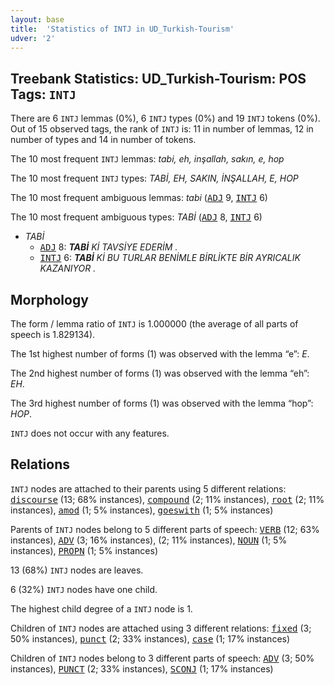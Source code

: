 ```yaml
---
layout: base
title:  'Statistics of INTJ in UD_Turkish-Tourism'
udver: '2'
---
```


## Treebank Statistics: UD_Turkish-Tourism: POS Tags: `INTJ`

There are 6 `INTJ` lemmas (0%), 6 `INTJ` types (0%) and 19 `INTJ` tokens (0%).
Out of 15 observed tags, the rank of `INTJ` is: 11 in number of lemmas, 12 in number of types and 14 in number of tokens.

The 10 most frequent `INTJ` lemmas: <em>tabi, eh, inşallah, sakın, e, hop</em>

The 10 most frequent `INTJ` types:  <em>TABİ, EH, SAKIN, İNŞALLAH, E, HOP</em>

The 10 most frequent ambiguous lemmas: <em>tabi</em> (<tt><a href="tr_tourism-pos-ADJ.html">ADJ</a></tt> 9, <tt><a href="tr_tourism-pos-INTJ.html">INTJ</a></tt> 6)

The 10 most frequent ambiguous types:  <em>TABİ</em> (<tt><a href="tr_tourism-pos-ADJ.html">ADJ</a></tt> 8, <tt><a href="tr_tourism-pos-INTJ.html">INTJ</a></tt> 6)


* <em>TABİ</em>
  * <tt><a href="tr_tourism-pos-ADJ.html">ADJ</a></tt> 8: <em><b>TABİ</b> Kİ TAVSİYE EDERİM .</em>
  * <tt><a href="tr_tourism-pos-INTJ.html">INTJ</a></tt> 6: <em><b>TABİ</b> Kİ BU TURLAR BENİMLE BİRLİKTE BİR AYRICALIK KAZANIYOR .</em>

## Morphology

The form / lemma ratio of `INTJ` is 1.000000 (the average of all parts of speech is 1.829134).

The 1st highest number of forms (1) was observed with the lemma “e”: <em>E</em>.

The 2nd highest number of forms (1) was observed with the lemma “eh”: <em>EH</em>.

The 3rd highest number of forms (1) was observed with the lemma “hop”: <em>HOP</em>.

`INTJ` does not occur with any features.


## Relations

`INTJ` nodes are attached to their parents using 5 different relations: <tt><a href="tr_tourism-dep-discourse.html">discourse</a></tt> (13; 68% instances), <tt><a href="tr_tourism-dep-compound.html">compound</a></tt> (2; 11% instances), <tt><a href="tr_tourism-dep-root.html">root</a></tt> (2; 11% instances), <tt><a href="tr_tourism-dep-amod.html">amod</a></tt> (1; 5% instances), <tt><a href="tr_tourism-dep-goeswith.html">goeswith</a></tt> (1; 5% instances)

Parents of `INTJ` nodes belong to 5 different parts of speech: <tt><a href="tr_tourism-pos-VERB.html">VERB</a></tt> (12; 63% instances), <tt><a href="tr_tourism-pos-ADV.html">ADV</a></tt> (3; 16% instances),  (2; 11% instances), <tt><a href="tr_tourism-pos-NOUN.html">NOUN</a></tt> (1; 5% instances), <tt><a href="tr_tourism-pos-PROPN.html">PROPN</a></tt> (1; 5% instances)

13 (68%) `INTJ` nodes are leaves.

6 (32%) `INTJ` nodes have one child.

The highest child degree of a `INTJ` node is 1.

Children of `INTJ` nodes are attached using 3 different relations: <tt><a href="tr_tourism-dep-fixed.html">fixed</a></tt> (3; 50% instances), <tt><a href="tr_tourism-dep-punct.html">punct</a></tt> (2; 33% instances), <tt><a href="tr_tourism-dep-case.html">case</a></tt> (1; 17% instances)

Children of `INTJ` nodes belong to 3 different parts of speech: <tt><a href="tr_tourism-pos-ADV.html">ADV</a></tt> (3; 50% instances), <tt><a href="tr_tourism-pos-PUNCT.html">PUNCT</a></tt> (2; 33% instances), <tt><a href="tr_tourism-pos-SCONJ.html">SCONJ</a></tt> (1; 17% instances)

